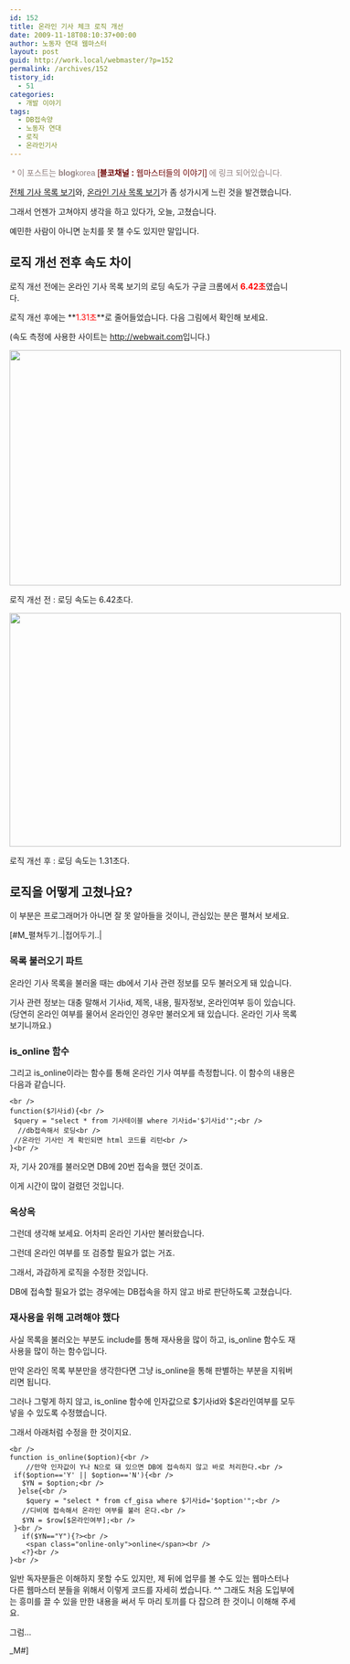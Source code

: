 ```yaml
---
id: 152
title: 온라인 기사 체크 로직 개선
date: 2009-11-18T08:10:37+00:00
author: 노동자 연대 웹마스터
layout: post
guid: http://work.local/webmaster/?p=152
permalink: /archives/152
tistory_id:
  - 51
categories:
  - 개발 이야기
tags:
  - DB접속양
  - 노동자 연대
  - 로직
  - 온라인기사
---
```

<span class="Apple-style-span" style="font-family: 돋움, Arial; line-height: normal; color: rgb(143, 126, 126); -webkit-border-horizontal-spacing: 2px; -webkit-border-vertical-spacing: 2px; ">&nbsp;* 이 포스트는 <strong>blog</strong>korea <a href="http://www.blogkorea.net/bnmsvc/chelMain.do?channelSeq=32283" target="_blank" style="color: rgb(121, 121, 121); text-decoration: none; " class="broken_link"><font id="BKCHSTART_32283BKCHEND" color="#6c0000">[<strong>블코채널 : </strong>웹마스터들의 이야기]</font></a>&nbsp;에 링크 되어있습니다.</span>

<a href="http://wspaper.org/1_news_all.php" target="_blank">전체 기사 목록 보기</a>와, <a href="http://wspaper.org/1_all_online.php" target="_blank">온라인 기사 목록 보기</a>가 좀 성가시게 느린 것을 발견했습니다.

그래서 언젠가 고쳐야지 생각을 하고 있다가, 오늘, 고쳤습니다.

예민한 사람이 아니면 눈치를 못 챌 수도 있지만 말입니다.

## 로직 개선 전후 속도 차이

로직 개선 전에는 온라인 기사 목록 보기의 로딩 속도가 구글 크롬에서 <span style="color: rgb(255, 0, 0);"><strong>6.42초</strong></span>였습니다.

로직 개선 후에는 **<span style="color: rgb(255, 0, 0);">1.31초</span>**로 줄어들었습니다. 다음 그림에서 확인해 보세요.

(속도 측정에 사용한 사이트는 <a href="http://webwait.com/" target="_blank" class="broken_link">http://webwait.com</a>입니다.)

<div style="width: 590px" class="wp-caption aligncenter">
  <img src="http://work.local/webmaster/wp-content/uploads/1/cfile22.uf.16622A484D08472E20B23F.jpg" width="580" height="412" alt="" />
  
  <p class="wp-caption-text">
    로직 개선 전 : 로딩 속도는 6.42초다.
  </p>
</div>

<div style="width: 590px" class="wp-caption aligncenter">
  <img src="http://work.local/webmaster/wp-content/uploads/1/cfile2.uf.185F9F484D08472E2EA6DA.jpg" width="580" height="409" alt="" />
  
  <p class="wp-caption-text">
    로직 개선 후 : 로딩 속도는 1.31초다.
  </p>
</div>

## 로직을 어떻게 고쳤나요?

이 부분은 프로그래머가 아니면 잘 못 알아들을 것이니, 관심있는 분은 펼쳐서 보세요.

[#M_펼쳐두기..|접어두기..|

### 목록 불러오기 파트

온라인 기사 목록을 불러올 때는 db에서 기사 관련 정보를 모두 불러오게 돼 있습니다.

기사 관련 정보는 대충 말해서 기사id, 제목, 내용, 필자정보, 온라인여부 등이 있습니다.(당연히 온라인 여부를 물어서 온라인인 경우만 불러오게 돼 있습니다. 온라인 기사 목록 보기니까요.)

### is_online 함수

그리고 is_online이라는 함수를 통해 온라인 기사 여부를 측정합니다. 이 함수의 내용은 다음과 같습니다.

<pre class="hljs"><code class="">&lt;br />
function($기사id){&lt;br />
 $query = "select * from 기사테이블 where 기사id='$기사id'";&lt;br />
  //db접속해서 로딩&lt;br />
 //온라인 기사인 게 확인되면 html 코드를 리턴&lt;br />
}&lt;br />
</code></pre>

자, 기사 20개를 불러오면 DB에 20번 접속을 했던 것이죠.

이게 시간이 많이 걸렸던 것입니다.

### 옥상옥

그런데 생각해 보세요. 어차피 온라인 기사만 불러왔습니다.

그런데 온라인 여부를 또 검증할 필요가 없는 거죠.

그래서, 과감하게 로직을 수정한 것입니다.

DB에 접속할 필요가 없는 경우에는 DB접속을 하지 않고 바로 판단하도록 고쳤습니다.

### 재사용을 위해 고려해야 했다

사실 목록을 불러오는 부분도 include를 통해 재사용을 많이 하고, is_online 함수도 재사용을 많이 하는 함수입니다.

만약 온라인 목록 부분만을 생각한다면 그냥 is_online을 통해 판별하는 부분을 지워버리면 됩니다.

그러나 그렇게 하지 않고, is_online 함수에 인자값으로 $기사id와 $온라인여부를 모두 넣을 수 있도록 수정했습니다.

그래서 아래처럼 수정을 한 것이지요.

<pre class="hljs"><code class="">&lt;br />
function is_online($option){&lt;br />
    //만약 인자값이 Y나 N으로 돼 있으면 DB에 접속하지 않고 바로 처리한다.&lt;br />
 if($option=='Y' || $option=='N'){&lt;br />
   $YN = $option;&lt;br />
  }else{&lt;br />
    $query = "select * from cf_gisa where $기사id='$option'";&lt;br />
   //디비에 접속해서 온라인 여부를 불러 온다.&lt;br />
   $YN = $row[$온라인여부];&lt;br />
 }&lt;br />
   if($YN=="Y"){?&gt;&lt;br />
    &lt;span class="online-only"&gt;online&lt;/span&gt;&lt;br />
   &lt;?}&lt;br />
}&lt;br />
</code></pre>

일반 독자분들은 이해하지 못할 수도 있지만, 제 뒤에 업무를 볼 수도 있는 웹마스터나 다른 웹마스터 분들을 위해서 이렇게 코드를 자세히 썼습니다. ^^ 그래도 처음 도입부에는 흥미를 끌 수 있을 만한 내용을 써서 두 마리 토끼를 다 잡으려 한 것이니 이해해 주세요.

그럼&#8230;

_M#]